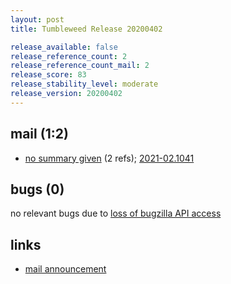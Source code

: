 ```yaml
---
layout: post
title: Tumbleweed Release 20200402

release_available: false
release_reference_count: 2
release_reference_count_mail: 2
release_score: 83
release_stability_level: moderate
release_version: 20200402
---
```


## mail (1:2)

- [no summary given](https://github.com/boombatower/tumbleweed-review/issues/10) (2 refs); [2021-02.1041](https://github.com/boombatower/tumbleweed-review/issues/10)

## bugs (0)

<!--more-->

no relevant bugs due to [loss of bugzilla API access](https://bugzilla.opensuse.org/show_bug.cgi?id=1157722)



## links

- [mail announcement](https://github.com/boombatower/tumbleweed-review/issues/10)
